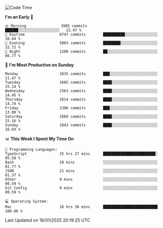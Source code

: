 <!--START_SECTION:waka-->
![Code Time](http://img.shields.io/badge/Code%20Time-4%2C762%20hrs%2035%20mins-blue)

**I'm an Early 🐤** 

```text
🌞 Morning                3985 commits        ██████░░░░░░░░░░░░░░░░░░░   22.47 % 
🌆 Daytime                6747 commits        ██████████░░░░░░░░░░░░░░░   38.04 % 
🌃 Evening                5803 commits        ████████░░░░░░░░░░░░░░░░░   32.72 % 
🌙 Night                  1200 commits        ██░░░░░░░░░░░░░░░░░░░░░░░   06.77 % 
```
📅 **I'm Most Productive on Sunday** 

```text
Monday                   2035 commits        ███░░░░░░░░░░░░░░░░░░░░░░   11.47 % 
Tuesday                  2685 commits        ████░░░░░░░░░░░░░░░░░░░░░   15.14 % 
Wednesday                2563 commits        ████░░░░░░░░░░░░░░░░░░░░░   14.45 % 
Thursday                 2614 commits        ████░░░░░░░░░░░░░░░░░░░░░   14.74 % 
Friday                   2306 commits        ███░░░░░░░░░░░░░░░░░░░░░░   13.00 % 
Saturday                 2689 commits        ████░░░░░░░░░░░░░░░░░░░░░   15.16 % 
Sunday                   2843 commits        ████░░░░░░░░░░░░░░░░░░░░░   16.03 % 
```


📊 **This Week I Spent My Time On** 

```text
💬 Programming Languages: 
TypeScript               25 hrs 27 mins      ████████████████████████░   95.58 % 
Bash                     28 mins             ░░░░░░░░░░░░░░░░░░░░░░░░░   01.77 % 
JSON                     21 mins             ░░░░░░░░░░░░░░░░░░░░░░░░░   01.37 % 
Other                    9 mins              ░░░░░░░░░░░░░░░░░░░░░░░░░   00.59 % 
Git Config               9 mins              ░░░░░░░░░░░░░░░░░░░░░░░░░   00.59 % 

💻 Operating System: 
Mac                      26 hrs 38 mins      █████████████████████████   100.00 % 
```


 Last Updated on 18/01/2025 20:19:25 UTC
<!--END_SECTION:waka-->
